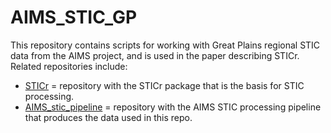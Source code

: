 # AIMS_STIC_GP

This repository contains scripts for working with Great Plains regional STIC data from the AIMS project, and is used in the paper describing STICr. Related repositories include:
 - [STICr](https://github.com/HEAL-KGS/STICr) = repository with the STICr package that is the basis for STIC processing.
 - [AIMS_stic_pipeline](https://github.com/HEAL-KGS/AIMS_stic_pipeline) = repository with the AIMS STIC processing pipeline that produces the data used in this repo.
